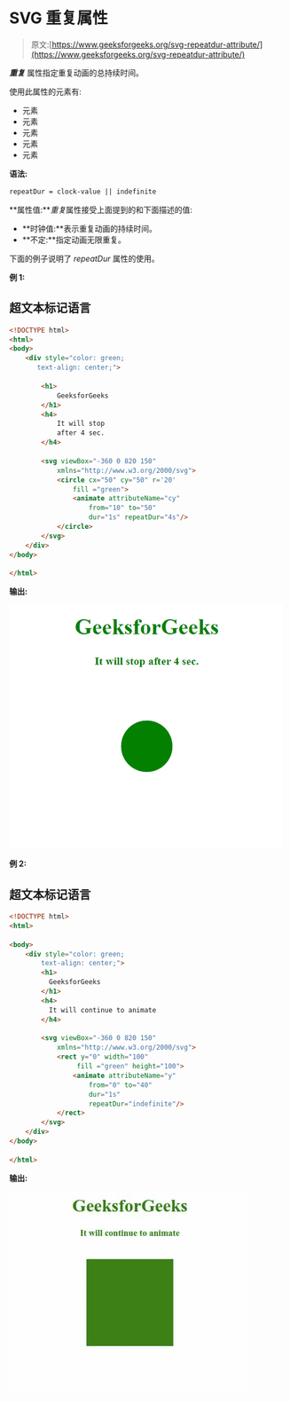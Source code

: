 # SVG 重复属性

> 原文:[https://www.geeksforgeeks.org/svg-repeatdur-attribute/](https://www.geeksforgeeks.org/svg-repeatdur-attribute/)

***重复*** 属性指定重复动画的总持续时间。

使用此属性的元素有:

*   <animate>元素</animate>
*   <animatecolor>元素</animatecolor>
*   <animatemotion>元素</animatemotion>
*   <animatetransform>元素</animatetransform>
*   <set>元素</set>

**语法:**

```html
repeatDur = clock-value || indefinite

```

**属性值:***重复*属性接受上面提到的和下面描述的值:

*   **时钟值:**表示重复动画的持续时间。
*   **不定:**指定动画无限重复。

下面的例子说明了 *repeatDur* 属性的使用。

**例 1:**

## 超文本标记语言

```html
<!DOCTYPE html>
<html>
<body>
    <div style="color: green; 
       text-align: center;">

        <h1>
            GeeksforGeeks
        </h1>
        <h4>
            It will stop 
            after 4 sec.
        </h4>

        <svg viewBox="-360 0 820 150" 
            xmlns="http://www.w3.org/2000/svg">
            <circle cx="50" cy="50" r='20' 
                fill ="green">
                <animate attributeName="cy" 
                    from="10" to="50"
                    dur="1s" repeatDur="4s"/>
            </circle>
        </svg>
    </div> 
</body>

</html>
```

**输出:**

![](img/8dbb54cf3ee95dfa2e7d916ebaa0b119.png)

**例 2:**

## 超文本标记语言

```html
<!DOCTYPE html>
<html>

<body>
    <div style="color: green; 
        text-align: center;">
        <h1>
          GeeksforGeeks
        </h1>
        <h4>
          It will continue to animate
        </h4> 

        <svg viewBox="-360 0 820 150" 
            xmlns="http://www.w3.org/2000/svg">
            <rect y="0" width="100"
                 fill ="green" height="100">
                <animate attributeName="y" 
                    from="0" to="40"
                    dur="1s" 
                    repeatDur="indefinite"/>
            </rect> 
        </svg>
    </div> 
</body>

</html>
```

**输出:**

![](img/3ffbb3dd43047922a89f743000faa41c.png)